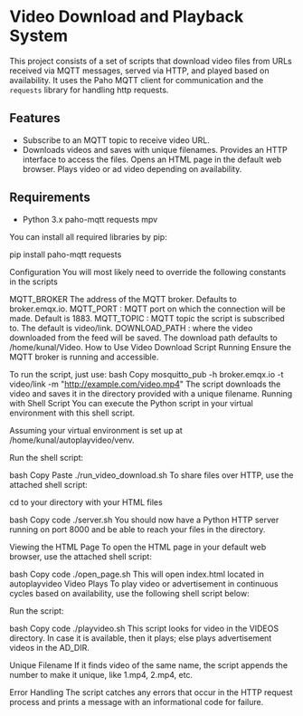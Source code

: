 # Video Download and Playback System

This project consists of a set of scripts that download video files from URLs received via MQTT messages, served via HTTP, and played based on availability. It uses the Paho MQTT client for communication and the `requests` library for handling http requests.

## Features

- Subscribe to an MQTT topic to receive video URL.
- Downloads videos and saves with unique filenames.
Provides an HTTP interface to access the files.
Opens an HTML page in the default web browser.
Plays video or ad video depending on availability.

## Requirements

- Python 3.x
paho-mqtt
requests
mpv

You can install all required libraries by pip:
 
pip install paho-mqtt requests
 
 Configuration
You will most likely need to override the following constants in the scripts
 
MQTT_BROKER The address of the MQTT broker. Defaults to broker.emqx.io.
MQTT_PORT : MQTT port on which the connection will be made. Default is 1883. MQTT_TOPIC : MQTT topic the script is subscribed to. The default is video/link. DOWNLOAD_PATH : where the video downloaded from the feed will be saved. The download path defaults to /home/kunal/Video. How to Use
Video Download Script Running Ensure the MQTT broker is running and accessible.

To run the script, just use: 
bash Copy
mosquitto_pub -h broker.emqx.io -t video/link -m "http://example.com/video.mp4" The script downloads the video and saves it in the directory provided with a unique filename. Running with Shell Script You can execute the Python script in your virtual environment with this shell script.

Assuming your virtual environment is set up at /home/kunal/autoplayvideo/venv.

Run the shell script:

bash Copy Paste
./run_video_download.sh
To share files over HTTP, use the attached shell script:
 
cd to your directory with your HTML files
 
bash
Copy code
./server.sh
You should now have a Python HTTP server running on port 8000 and be able to reach your files in the directory.
 
Viewing the HTML Page 
 To open the HTML page in your default web browser, use the attached shell script:
 
bash
Copy code
./open_page.sh
This will open index.html located in autoplayvideo
 Video Plays
To play video or advertisement in continuous cycles based on availability, use the following shell script below:

Run the script:

bash
Copy code
./playvideo.sh
This script looks for video in the VIDEOS directory. In case it is available, then it plays; else plays advertisement videos in the AD_DIR.

Unique Filename
If it finds video of the same name, the script appends the number to make it unique, like 1.mp4, 2.mp4, etc.

Error Handling
The script catches any errors that occur in the HTTP request process and prints a message with an informational code for failure.
